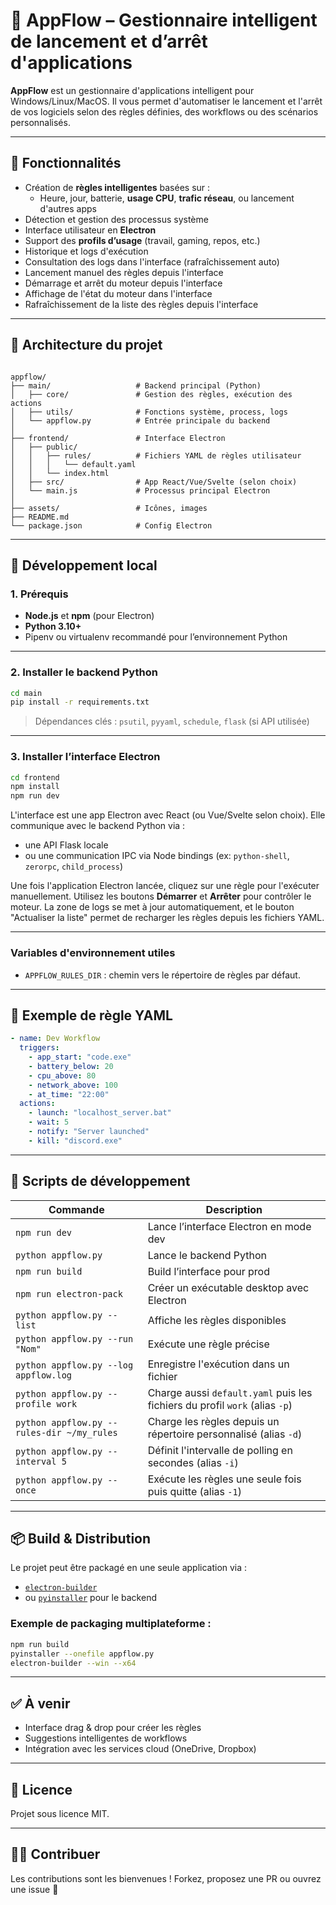 
# 🔄 AppFlow – Gestionnaire intelligent de lancement et d’arrêt d'applications

**AppFlow** est un gestionnaire d'applications intelligent pour Windows/Linux/MacOS. Il vous permet d'automatiser le lancement et l'arrêt de vos logiciels selon des règles définies, des workflows ou des scénarios personnalisés.

---

## 🧠 Fonctionnalités

- Création de **règles intelligentes** basées sur :
  - Heure, jour, batterie, **usage CPU**, **trafic réseau**, ou lancement d'autres apps
- Détection et gestion des processus système
- Interface utilisateur en **Electron**
- Support des **profils d’usage** (travail, gaming, repos, etc.)
- Historique et logs d'exécution
- Consultation des logs dans l'interface (rafraîchissement auto)
- Lancement manuel des règles depuis l'interface
- Démarrage et arrêt du moteur depuis l'interface
- Affichage de l'état du moteur dans l'interface
- Rafraîchissement de la liste des règles depuis l'interface

---

## 🧱 Architecture du projet

```

appflow/
├── main/                   # Backend principal (Python)
│   ├── core/               # Gestion des règles, exécution des actions
│   ├── utils/              # Fonctions système, process, logs
│   └── appflow.py          # Entrée principale du backend
│
├── frontend/               # Interface Electron
│   ├── public/
│   │   ├── rules/          # Fichiers YAML de règles utilisateur
│   │   │   └── default.yaml
│   │   └── index.html
│   ├── src/                # App React/Vue/Svelte (selon choix)
│   └── main.js             # Processus principal Electron
│
├── assets/                 # Icônes, images
├── README.md
└── package.json            # Config Electron

````

---

## 🚀 Développement local

### 1. Prérequis

- **Node.js** et **npm** (pour Electron)
- **Python 3.10+**
- Pipenv ou virtualenv recommandé pour l’environnement Python

---

### 2. Installer le backend Python

```bash
cd main
pip install -r requirements.txt
````

> Dépendances clés : `psutil`, `pyyaml`, `schedule`, `flask` (si API utilisée)

---

### 3. Installer l’interface Electron

```bash
cd frontend
npm install
npm run dev
```

L'interface est une app Electron avec React (ou Vue/Svelte selon choix). Elle communique avec le backend Python via :

* une API Flask locale
* ou une communication IPC via Node bindings (ex: `python-shell`, `zerorpc`, `child_process`)

Une fois l'application Electron lancée, cliquez sur une règle pour l'exécuter manuellement.
Utilisez les boutons **Démarrer** et **Arrêter** pour contrôler le moteur.
La zone de logs se met à jour automatiquement, et le bouton "Actualiser la liste" permet de recharger les règles depuis les fichiers YAML.

---

### Variables d'environnement utiles

- `APPFLOW_RULES_DIR` : chemin vers le répertoire de règles par défaut.

---

## 🧪 Exemple de règle YAML

```yaml
- name: Dev Workflow
  triggers:
    - app_start: "code.exe"
    - battery_below: 20
    - cpu_above: 80
    - network_above: 100
    - at_time: "22:00"
  actions:
    - launch: "localhost_server.bat"
    - wait: 5
    - notify: "Server launched"
    - kill: "discord.exe"
```

---

## 🧰 Scripts de développement

| Commande                | Description                              |
| ----------------------- | ---------------------------------------- |
| `npm run dev`           | Lance l’interface Electron en mode dev   |
| `python appflow.py`     | Lance le backend Python                  |
| `npm run build`         | Build l’interface pour prod              |
| `npm run electron-pack` | Créer un exécutable desktop avec Electron |
| `python appflow.py --list` | Affiche les règles disponibles |
| `python appflow.py --run "Nom"` | Exécute une règle précise |
| `python appflow.py --log appflow.log` | Enregistre l'exécution dans un fichier |
| `python appflow.py --profile work` | Charge aussi `default.yaml` puis les fichiers du profil `work` (alias `-p`) |
| `python appflow.py --rules-dir ~/my_rules` | Charge les règles depuis un répertoire personnalisé (alias `-d`) |
| `python appflow.py --interval 5` | Définit l'intervalle de polling en secondes (alias `-i`) |
| `python appflow.py --once` | Exécute les règles une seule fois puis quitte (alias `-1`) |

---

## 📦 Build & Distribution

Le projet peut être packagé en une seule application via :

* [`electron-builder`](https://www.electron.build/)
* ou [`pyinstaller`](https://pyinstaller.org/) pour le backend

### Exemple de packaging multiplateforme :

```bash
npm run build
pyinstaller --onefile appflow.py
electron-builder --win --x64
```

---

## ✅ À venir

* Interface drag & drop pour créer les règles
* Suggestions intelligentes de workflows
* Intégration avec les services cloud (OneDrive, Dropbox)

---

## 📄 Licence

Projet sous licence MIT.

---

## 👨‍💻 Contribuer

Les contributions sont les bienvenues ! Forkez, proposez une PR ou ouvrez une issue 🚀

